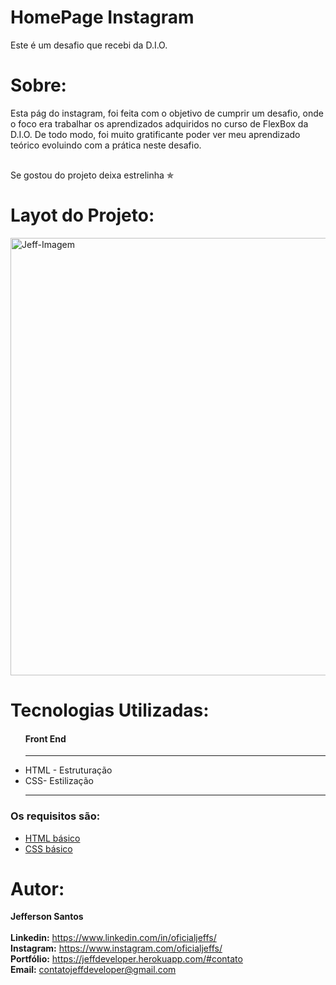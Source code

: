 # HomePage Instagram
 Este é um desafio que recebi da D.I.O.

# Sobre:
  <p>
    Esta pág do instagram, foi feita com o objetivo de cumprir um desafio, onde o foco era trabalhar os aprendizados adquiridos no curso de FlexBox da D.I.O.
    De todo modo, foi muito gratificante poder ver meu aprendizado teórico evoluindo com a prática neste desafio.
  </p>

  <br>
  Se gostou do projeto deixa estrelinha &#10031;


# Layot do Projeto:

  <div>
    <img alt="Jeff-Imagem" src="https://cdn.discordapp.com/attachments/524270584645943296/987835721387741266/unknown.png" style= "object-fit:    contain;       width: 700px; height: auto; " > 
  </div>


# Tecnologias Utilizadas:

  <ul>
    <h4> Front End</h4>
    <hr>
    <li>HTML - Estruturação</li>
    <li>CSS- Estilização</li>
   	<hr>
  </ul>


### Os requisitos são:

* [HTML básico](https://www.w3schools.com/html/)
* [CSS básico](https://developer.mozilla.org/pt-BR/docs/Web/CSS)


# Autor:
  <strong>Jefferson Santos</strong> <br>
  <br>
  <strong>Linkedin:</strong> https://www.linkedin.com/in/oficialjeffs/ <br>
  <strong>Instagram:</strong> https://www.instagram.com/oficialjeffs/ <br>
  <strong>Portfólio:</strong> https://jeffdeveloper.herokuapp.com/#contato <br>
  <strong>Email:</strong> contatojeffdeveloper@gmail.com